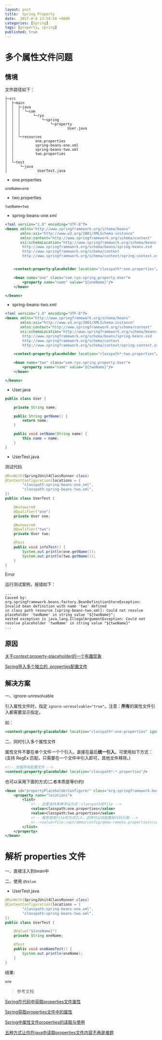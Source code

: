 ```yaml
---
layout: post
title:  Spring Property
date:  2017-8-8 13:54:50 +0800
categories: [Spring]
tags: [property, spring]
published: true
---
```



# 多个属性文件问题


## 情境

文件路径如下：

```
├─src
│  ├─main
│  │  ├─java
│  │  │  └─com
│  │  │      └─ryo
│  │  │          └─spring
│  │  │              └─property
│  │  │                      User.java
│  │  │
│  │  └─resources
│  │          one.properties
│  │          spring-beans-one.xml
│  │          spring-beans-two.xml
│  │          two.properties
│  │
│  └─test
│      └─java
│              UserTest.java
```

- one.properties

```
oneName=one
```

- two.properties

```
twoName=two
```

- spring-beans-one.xml

```xml
<?xml version="1.0" encoding="UTF-8"?>
<beans xmlns="http://www.springframework.org/schema/beans"
       xmlns:xsi="http://www.w3.org/2001/XMLSchema-instance"
       xmlns:context="http://www.springframework.org/schema/context"
       xsi:schemaLocation="http://www.springframework.org/schema/beans
        http://www.springframework.org/schema/beans/spring-beans.xsd
        http://www.springframework.org/schema/context
        http://www.springframework.org/schema/context/spring-context.xsd">


    <context:property-placeholder location="classpath*:one.properties"/>

    <bean name="one" class="com.ryo.spring.property.User">
        <property name="name" value="${oneName}"/>
    </bean>

</beans>
```
- spring-beans-two.xml

```xml
<?xml version="1.0" encoding="UTF-8"?>
<beans xmlns="http://www.springframework.org/schema/beans"
       xmlns:xsi="http://www.w3.org/2001/XMLSchema-instance"
       xmlns:context="http://www.springframework.org/schema/context"
       xsi:schemaLocation="http://www.springframework.org/schema/beans
        http://www.springframework.org/schema/beans/spring-beans.xsd
        http://www.springframework.org/schema/context
        http://www.springframework.org/schema/context/spring-context.xsd">

    <context:property-placeholder location="classpath*:two.properties"/>

    <bean name="two" class="com.ryo.spring.property.User">
        <property name="name" value="${twoName}"/>
    </bean>

</beans>
```

- User.java

```java
public class User {

    private String name;

    public String getName() {
        return name;
    }

    public void setName(String name) {
        this.name = name;
    }
}
```

- UserTest.java

测试代码

```java
@RunWith(SpringJUnit4ClassRunner.class)
@ContextConfiguration(locations = {
        "classpath:spring-beans-one.xml",
        "classpath:spring-beans-two.xml",
})
public class UserTest {

    @Autowired
    @Qualifier("one")
    private User one;

    @Autowired
    @Qualifier("two")
    private User two;

    @Test
    public void infoTest() {
        System.out.println(one.getName());
        System.out.println(two.getName());
    }
}
```

<label class="label label-warning">Error</label>

运行测试案例，报错如下：

```
...
Caused by: org.springframework.beans.factory.BeanDefinitionStoreException: Invalid bean definition with name 'two' defined 
in class path resource [spring-beans-two.xml]: Could not resolve placeholder 'twoName' in string value "${twoName}"; 
nested exception is java.lang.IllegalArgumentException: Could not resolve placeholder 'twoName' in string value "${twoName}"
...
```

## 原因

[关于<context:property-placeholder>的一个有趣现象](http://www.iteye.com/topic/1131688)

[Spring导入多个独立的 .properties配置文件](http://blog.csdn.net/oDeviloo/article/details/51064655)

## 解决方案

一、ignore-unresolvable

引入属性文件时，指定 `ignore-unresolvable="true"`。注意：**所有**的属性文件引入都需要显示指定。

如：

```xml
<context:property-placeholder location="classpath*:one.properties" ignore-unresolvable="true"/>
```

二、同时引入多个属性文件

属性文件不要在单个文件一个个引入。直接在最后**统一引入**。可使用如下方式：
(支持 RegEx 匹配，只需要在一个文件中引入即可，其他文件移除。)

```xml
<!-- 加载所有配置文件 -->
<context:property-placeholder location="classpath*:*.properties"/>
```

也可以采用下面的方式(二者本质是等价的)

```xml
<bean id="propertyPlaceholderConfigurer" class="org.springframework.beans.factory.config.PropertyPlaceholderConfigurer">
    <property name="locations">
        <list>
            <!-- 这里支持多种寻址方式：classpath和file -->
            <value>classpath:one.properties</value>
            <value>classpath:two.properties</value>
            <!-- 推荐使用file的方式引入，这样可以将配置和代码分离 -->
            <!--<value>file:/opt/demo/config/demo-remote.properties</value>-->
        </list>
    </property>
</bean>
```


# 解析 properties 文件

一、直接注入到bean中

二、使用 `@Value`

- UserTest.java

```java
@RunWith(SpringJUnit4ClassRunner.class)
@ContextConfiguration(locations = {
        "classpath:spring-beans-one.xml",
        "classpath:spring-beans-two.xml",
})
public class UserTest {

    @Value("${oneName}")
    private String oneName;

    @Test
    public void oneNameTest() {
        System.out.println(oneName);
    }
}
```

结果:

```
one
```

> 参考文档

[Spring在代码中获取properties文件属性](http://www.cnblogs.com/Jason-Xiang/p/6396235.html)

[Spring获取properties文件中的属性](http://blog.csdn.net/wlfighter/article/details/52563605)

[Spring中属性文件properties的读取与使用](http://blog.csdn.net/bnna8356586/article/details/51406459)

[五种方式让你在java中读取properties文件内容不再是难题](http://www.cnblogs.com/hafiz/p/5876243.html)

